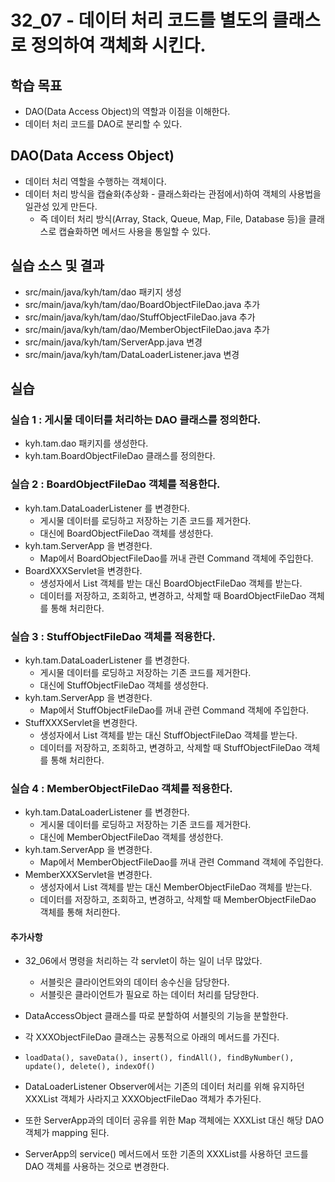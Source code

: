 # 32_07 - 데이터 처리 코드를 별도의 클래스로 정의하여 객체화 시킨다.

## 학습 목표

- DAO(Data Access Object)의 역할과 이점을 이해한다.
- 데이터 처리 코드를 DAO로 분리할 수 있다.

## DAO(Data Access Object)

- 데이터 처리 역할을 수행하는 객체이다.
- 데이터 처리 방식을 캡슐화(추상화 - 클래스화라는 관점에서)하여 객체의 사용법을 일관성 있게 만든다.
  - 즉 데이터 처리 방식(Array, Stack, Queue, Map, File, Database 등)을 클래스로 캡슐화하면 메서드 사용을 통일할 수 있다.

## 실습 소스 및 결과

- src/main/java/kyh/tam/dao 패키지 생성
- src/main/java/kyh/tam/dao/BoardObjectFileDao.java 추가
- src/main/java/kyh/tam/dao/StuffObjectFileDao.java 추가
- src/main/java/kyh/tam/dao/MemberObjectFileDao.java 추가
- src/main/java/kyh/tam/ServerApp.java 변경
- src/main/java/kyh/tam/DataLoaderListener.java 변경

## 실습

### 실습 1 : 게시물 데이터를 처리하는 DAO 클래스를 정의한다.

- kyh.tam.dao 패키지를 생성한다.
- kyh.tam.BoardObjectFileDao 클래스를 정의한다.

### 실습 2 : BoardObjectFileDao 객체를 적용한다.

- kyh.tam.DataLoaderListener 를 변경한다.
  - 게시물 데이터를 로딩하고 저장하는 기존 코드를 제거한다.
  - 대신에 BoardObjectFileDao 객체를 생성한다.
- kyh.tam.ServerApp 을 변경한다.
  - Map에서 BoardObjectFileDao를 꺼내 관련 Command 객체에 주입한다.
- BoardXXXServlet을 변경한다.
  - 생성자에서 List 객체를 받는 대신 BoardObjectFileDao 객체를 받는다.
  - 데이터를 저장하고, 조회하고, 변경하고, 삭제할 때 BoardObjectFileDao 객체를 통해 처리한다.

### 실습 3 : StuffObjectFileDao 객체를 적용한다.

- kyh.tam.DataLoaderListener 를 변경한다.
  - 게시물 데이터를 로딩하고 저장하는 기존 코드를 제거한다.
  - 대신에 StuffObjectFileDao 객체를 생성한다.
- kyh.tam.ServerApp 을 변경한다.
  - Map에서 StuffObjectFileDao를 꺼내 관련 Command 객체에 주입한다.
- StuffXXXServlet을 변경한다.
  - 생성자에서 List 객체를 받는 대신 StuffObjectFileDao 객체를 받는다.
  - 데이터를 저장하고, 조회하고, 변경하고, 삭제할 때 StuffObjectFileDao 객체를 통해 처리한다.

### 실습 4 : MemberObjectFileDao 객체를 적용한다.

- kyh.tam.DataLoaderListener 를 변경한다.
  - 게시물 데이터를 로딩하고 저장하는 기존 코드를 제거한다.
  - 대신에 MemberObjectFileDao 객체를 생성한다.
- kyh.tam.ServerApp 을 변경한다.
  - Map에서 MemberObjectFileDao를 꺼내 관련 Command 객체에 주입한다.
- MemberXXXServlet을 변경한다.
  - 생성자에서 List 객체를 받는 대신 MemberObjectFileDao 객체를 받는다.
  - 데이터를 저장하고, 조회하고, 변경하고, 삭제할 때 MemberObjectFileDao 객체를 통해 처리한다.

#### 추가사항
- 32_06에서 명령을 처리하는 각 servlet이 하는 일이 너무 많았다.
  - 서블릿은 클라이언트와의 데이터 송수신을 담당한다.
  - 서블릿은 클라이언트가 필요로 하는 데이터 처리를 담당한다.

- DataAccessObject 클래스를 따로 분할하여 서블릿의 기능을 분할한다.
- 각 XXXObjectFileDao 클래스는 공통적으로 아래의 메서드를 가진다.
- `loadData(), saveData(), insert(), findAll(), findByNumber(), update(), delete(), indexOf()`

- DataLoaderListener Observer에서는 기존의 데이터 처리를 위해 유지하던 XXXList 객체가 사라지고 XXXObjectFileDao 객체가 추가된다.
- 또한 ServerApp과의 데이터 공유를 위한 Map 객체에는 XXXList 대신 해당  DAO 객체가 mapping 된다.

- ServerApp의 service() 메서드에서 또한 기존의 XXXList를 사용하던 코드를 DAO 객체를 사용하는 것으로 변경한다.

